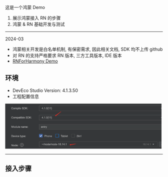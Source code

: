 这是一个鸿蒙 Demo
1. 展示鸿蒙接入 RN 的步骤
2. 鸿蒙 & RN 基础开发与测试

---

2024-03

- 鸿蒙相关开发是白名单机制, 有保密需求, 因此相关文档, SDK 均不上传 github
- 对 RN 的支持严格要求 RN 版本, 三方工具版本, IDE 版本
- [RNForHarmony Demo](https://github.com/HeCaser/RNForHarmony)

## 环境
- DevEco Studio Version: 4.1.3.50
- 工程配置信息

<img src='img%2Fproject_config.jpg' width=500>

---

## 接入步骤
